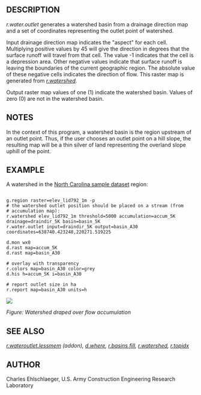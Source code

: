 
## DESCRIPTION

*r.water.outlet* generates a watershed basin from a drainage
direction map and a set of coordinates representing the outlet point
of watershed.

Input drainage direction map indicates the "aspect" for each
cell. Multiplying positive values by 45 will give the direction in
degrees that the surface runoff will travel from that cell. The value
-1 indicates that the cell is a depression area. Other negative values
indicate that surface runoff is leaving the boundaries of the current
geographic region. The absolute value of these negative cells
indicates the direction of flow. This raster map is generated from
*[r.watershed](r.watershed.html)*.

Output raster map values of one (1) indicate the watershed
basin. Values of zero (0) are not in the watershed basin.

## NOTES

In the context of this program, a watershed basin is the region
upstream of an outlet point. Thus, if the user chooses an outlet point
on a hill slope, the resulting map will be a thin silver of land
representing the overland slope uphill of the point.

## EXAMPLE

A watershed in
the [North
Carolina sample dataset](https://grass.osgeo.org/download/data/) region:

```

g.region raster=elev_lid792_1m -p
# the watershed outlet position should be placed on a stream (from
# accumulation map):
r.watershed elev_lid792_1m threshold=5000 accumulation=accum_5K drainage=draindir_5K basin=basin_5K
r.water.outlet input=draindir_5K output=basin_A30 coordinates=638740.423248,220271.519225

d.mon wx0
d.rast map=accum_5K
d.rast map=basin_A30

# overlay with transparency
r.colors map=basin_A30 color=grey
d.his h=accum_5K i=basin_A30

# report outlet size in ha
r.report map=basin_A30 units=h

```

![](r_water_outlet.png)

*Figure: Watershed draped over flow accumulation*

## SEE ALSO

*[r.wateroutlet.lessmem](https://grass.osgeo.org/grass8/manuals/addons/r.wateroutlet.lessmem.html) (addon),
[d.where](d.where.html),
[r.basins.fill](r.basins.fill.html),
[r.watershed](r.watershed.html),
[r.topidx](r.topidx.html)*

## AUTHOR

Charles Ehlschlaeger, U.S. Army Construction Engineering Research Laboratory
